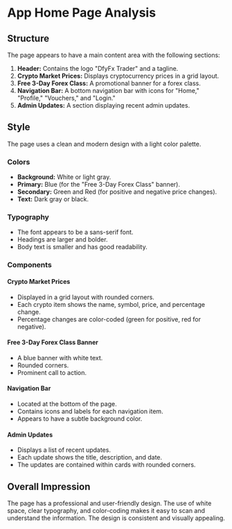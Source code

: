 # App Home Page Analysis

## Structure

The page appears to have a main content area with the following sections:

1.  **Header:** Contains the logo "DfyFx Trader" and a tagline.
2.  **Crypto Market Prices:** Displays cryptocurrency prices in a grid layout.
3.  **Free 3-Day Forex Class:** A promotional banner for a forex class.
4.  **Navigation Bar:** A bottom navigation bar with icons for "Home," "Profile," "Vouchers," and "Login."
5.  **Admin Updates:** A section displaying recent admin updates.

## Style

The page uses a clean and modern design with a light color palette.

### Colors

-   **Background:** White or light gray.
-   **Primary:** Blue (for the "Free 3-Day Forex Class" banner).
-   **Secondary:** Green and Red (for positive and negative price changes).
-   **Text:** Dark gray or black.

### Typography

-   The font appears to be a sans-serif font.
-   Headings are larger and bolder.
-   Body text is smaller and has good readability.

### Components

#### Crypto Market Prices

-   Displayed in a grid layout with rounded corners.
-   Each crypto item shows the name, symbol, price, and percentage change.
-   Percentage changes are color-coded (green for positive, red for negative).

#### Free 3-Day Forex Class Banner

-   A blue banner with white text.
-   Rounded corners.
-   Prominent call to action.

#### Navigation Bar

-   Located at the bottom of the page.
-   Contains icons and labels for each navigation item.
-   Appears to have a subtle background color.

#### Admin Updates

-   Displays a list of recent updates.
-   Each update shows the title, description, and date.
-   The updates are contained within cards with rounded corners.

## Overall Impression

The page has a professional and user-friendly design. The use of white space, clear typography, and color-coding makes it easy to scan and understand the information. The design is consistent and visually appealing.
